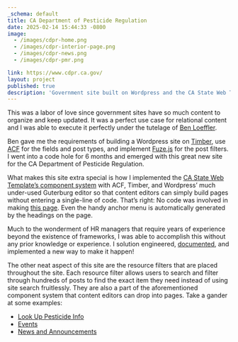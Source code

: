 ```yaml
---
_schema: default
title: CA Department of Pesticide Regulation
date: 2025-02-14 15:44:33 -0800
image:
  - /images/cdpr-home.png
  - /images/cdpr-interior-page.png
  - /images/cdpr-news.png
  - /images/cdpr-pmr.png

link: https://www.cdpr.ca.gov/
layout: project
published: true
description: 'Government site built on Wordpress and the CA State Web Template.  '
---
```

This was a labor of love since government sites have so much content to organize and keep updated. It was a perfect use case for relational content and I was able to execute it perfectly under the tutelage of [Ben Loeffler](https://ben.direct/).

Ben gave me the requirements of building a Wordpress site on [Timber](https://timber.github.io/docs/v2/), use [ACF](https://www.advancedcustomfields.com/) for the fields and post types, and implement [Fuze.js](https://www.fusejs.io/) for the post filters. I went into a code hole for 6 months and emerged with this great new site for the CA Department of Pesticide Regulation.

What makes this site extra special is how I implemented the [CA State Web Template’s component system](https://template.webstandards.ca.gov/components.html) with ACF, Timber, and Wordpress’ much under-used Guterburg editor so that content editors can simply build pages without entering a single-line of code. That’s right: No code was involved in making [this page](https://www.cdpr.ca.gov/continuing-education/). Even the handy anchor menu is automatically generated by the headings on the page.

Much to the wonderment of HR managers that require years of experience beyond the existence of frameworks, I was able to accomplish this without any prior knowledge or experience. I solution engineered, [documented](https://timber.github.io/docs/v2/guides/gutenberg/), and implemented a new way to make it happen!

The other neat aspect of this site are the resource filters that are placed throughout the site. Each resource filter allows users to search and filter through hundreds of posts to find the exact item they need instead of using site search fruitlessly. They are also a part of the aforementioned component system that content editors can drop into pages. Take a gander at some examples:

* [Look Up Pesticide Info](https://www.cdpr.ca.gov/look-up-pesticide-info/)
* [Events](https://www.cdpr.ca.gov/meetings-and-events/)
* [News and Announcements](https://www.cdpr.ca.gov/news-and-announcements/)